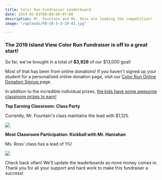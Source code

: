 ```yaml
---
title: Color Run Fundraiser Leaderboard
date: 2019-05-03T00:00:00-07:00
description: Mr. Fountain and Ms. Ross are leading the competition!
image: "/uploads/FB-CR-5-3-19-01.jpg"

---
```

### The 2019 Island View Color Run Fundraiser is off to a great start!

So far, we've brought in a total of **$3,928** of our $13,000 goal!

Most of that has been from online donations! If you haven't signed up your student for a personalized online donation page, visit our [Color Run Online Donation Signup ](www.islandviewpta.org/colorrun/ "Color Run Online Donation Signup")page.

In addition to the incredible individual prizes, [the kids have some awesome classroom prizes to earn!](https://www.islandviewpta.org/news/color-run-fundraiser-prizes/ "Color Run Fundraiser Prizes")

**Top Earning Classroom: Class Party**

Currently, Mr. Fountain's class maintains the lead with $1,125.

![](/uploads/FB-CR-5-3-19_TopEarningClassroom.jpg)

**Most Classroom Participation: Kickball with Mr. Hanrahan**

Ms. Ross' class has a lead of 1%!

![](/uploads/FB-CR-5-3-19_ClassroomParticipation.jpg)

Check back often! We'll update the leaderboards as more money comes in. Thank you for all your support and hard work to make this fundraiser a success!
